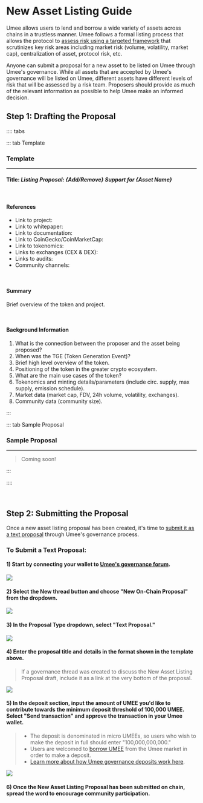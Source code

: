 # New Asset Listing Guide

Umee allows users to lend and borrow a wide variety of assets across chains in a trustless manner. Umee follows a formal listing process that allows the protocol to [assess risk using a targeted framework](/governance/asset-listing/risk-assessment-methodology) that scrutinizes key risk areas including market risk (volume, volatility, market cap), centralization of asset, protocol risk, etc. 

Anyone can submit a proposal for a new asset to be listed on Umee through Umee's governance. While all assets that are accepted by Umee's governance will be listed on Umee, different assets have different levels of risk that will be assessed by a risk team. Proposers should provide as much of the relevant information as possible to help Umee make an informed decision. 

## Step 1: Drafting the Proposal

:::: tabs

::: tab Template

### Template

****

#### Title: _Listing Proposal: {Add/Remove} Support for {Asset Name}_

<br>

#### References

- Link to project: 
- Link to whitepaper: 
- Link to documentation: 
- Link to CoinGecko/CoinMarketCap:
- Link to tokenomics:
- Links to exchanges (CEX & DEX): 
- Links to audits: 
- Community channels:

<br>

#### Summary
Brief overview of the token and project. 

<br>

#### Background Information

1. What is the connection between the proposer and the asset being proposed?
2. When was the TGE (Token Generation Event)?
3. Brief high level overview of the token.
4. Positioning of the token in the greater crypto ecosystem. 
5. What are the main use cases of the token?
6. Tokenomics and minting details/parameters (include circ. supply, max supply, emission schedule).
7. Market data (market cap, FDV, 24h volume, volatility, exchanges).
8. Community data (community size).

:::

::: tab Sample Proposal

### Sample Proposal

****

> Coming soon!

:::

::::

<br>

## Step 2: Submitting the Proposal

Once a new asset listing proposal has been created, it's time to [submit it as a text proposal](/users/governance/creating-proposal) through Umee's governance process. 

### To Submit a Text Proposal:

#### 1) Start by connecting your wallet to [Umee's governance forum](https://gov.umee.cc/).

![](/bg/select-login.png)

#### 2) Select the New thread button and choose "New On-Chain Proposal" from the dropdown.

![](/bg/new-proposal.png)

#### 3) In the Proposal Type dropdown, select "Text Proposal."

![](/bg/text-proposal.png)

#### 4) Enter the proposal title and details in the format shown in the template above.

> If a governance thread was created to discuss the New Asset Listing Proposal draft, include it as a link at the very bottom of the proposal.

![](/bg/add-title-details.png)

#### 5) In the deposit section, input the amount of UMEE you'd like to contribute towards the minimum deposit threshold of 100,000 UMEE. Select "Send transaction" and approve the transaction in your Umee wallet.

> - The deposit is denominated in micro UMEEs, so users who wish to make the deposit in full should enter "100,000,000,000." 
> - Users are welcomed to [borrow UMEE](/users/using-the-web-app/borrow-repay) from the Umee market in order to make a deposit.
> - [Learn more about how Umee governance deposits work here](/governance/governance-overview/how-it-works).

![](/bg/input-deposit-amount.png)

#### 6) Once the New Asset Listing Proposal has been submitted on chain, spread the word to encourage community participation.